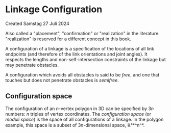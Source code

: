 # Linkage Configuration
Created Samstag 27 Juli 2024

Also called a "placement", "confirmation" or "realization" in the literature. "realization" is reserved for a different concept in this book.

A configuration of a linkage is a specification of the locations of all link endpoints (and therefore of the link orientations and joint angles). It respects the lengths and non-self-intersection constraints of the linkage but may penetrate obstacles.

A configuration which avoids all obstacles is said to be *free*, and one that touches but does not penetrate obstacles is *semifree*.

Configuration space
-------------------

The configuration of an *n*-vertex polygon in 3D can be specified by 3*n* numbers: *n* triples of vertex coordinates. The *configuration space* (or *moduli space*) is the space of all configurations of a linkage.
In the polygon example, this space is a subset of 3*n*-dimensional space, ℝ³*^n^*.

